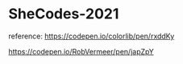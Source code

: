 # SheCodes-2021

reference: https://codepen.io/colorlib/pen/rxddKy

https://codepen.io/RobVermeer/pen/japZpY